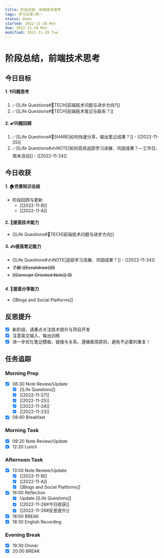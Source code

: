 ```yaml
---
title: 阶段总结，前端技术思考
tags: 学习记录/周一
status: Done
started: 2022-11-28 Mon
due: 2022-11-28 Mon
modified: 2022-11-29 Tue
---
```

# 阶段总结，前端技术思考

## 今日目标
#### 1. ❓问题思考
1. ✅[[Life Questions#🚀TECH|前端技术问题与进步方向?]]
2. ✅[[Life Questions#🚀TECH|前端技术笔记与联系？]]
#### 2. ✔️问题回顾
1. ✅[[Life Questions#👯SHARE|如何快速分享，输出笔记成果？]] - [[2022-11-25]]
2. ✅[[Life Questions#✍️NOTE|如何高效追踪学习进展、巩固成果？—工作日、周末活动]] - [[2022-11-24]]
## 今日收获
#### 1. 🏠完善知识总结
- 阶段回顾与更新
	- [[2022-11-B]]
	- [[2022-11-A]]
#### 2. 🚀提高技术能力
- [[Life Questions#🚀TECH|前端技术问题与进步方向]]
#### 3. ✍️提高笔记能力
- [[Life Questions#✍️NOTE|追踪学习进展、巩固成果？]] - [[2022-11-24]]
- ~~了解 [[Excalidraw]]🟨~~
- ~~[[Concept-Oriented Note]] 🟨~~
#### 4. 👯提高分享能力
- [[Blogs and Social Platforms]]
## 反思提升
- [x] 新阶段，请重点关注技术提升与项目开发
- [x] 注意英文输入、输出训练
- [x] 进一步优化笔记模板、链接与关系，遵循极简原则，避免不必要的重复！
## 任务追踪
### Morning Prep
- [x] 06:30 Note Review/Update
	- [x] [[Life Questions]]
	- [x] [[2022-11-27]]
	- [x] [[2022-11-25]]
	- [x] [[2022-11-24]]
	- [x] [[2022-11-23]]
- [x] 08:40 Breakfast
### Morning Task
- [x] 09:20 Note Review/Update
- [x] 12:20 Lunch
### Afternoon Task
- [x] 13:00 Note Review/Update
	- [x] [[2022-11-B]]
	- [x] [[2022-11-A]]
	- [x] [[Blogs and Social Platforms]]
- [x] 16:00 Reflection
	- [x] Update [[Life Questions]]
	- [x] [[2022-11-28#今日收获]]
	- [x] [[2022-11-28#反思提升]]
- [x] 18:00 BREAK
- [x] 18:30 English Recording
### Evening Break
- [x] 19:30 Dinner
- [x] 20:00 BREAK